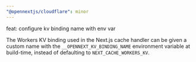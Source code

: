 ```yaml
---
"@opennextjs/cloudflare": minor
---
```


feat: configure kv binding name with env var

The Workers KV binding used in the Next.js cache handler can be given a custom name with the `__OPENNEXT_KV_BINDING_NAME` environment variable at build-time, instead of defaulting to `NEXT_CACHE_WORKERS_KV`.
